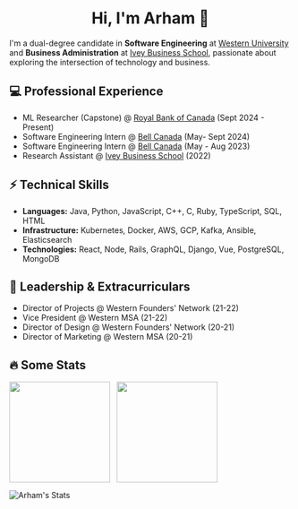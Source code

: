 <h1 align="center">Hi, I'm Arham 👋</h1>


I'm a dual-degree candidate in **Software Engineering** at [Western University](https://www.uwo.ca/index.html) and **Business Administration** at [Ivey Business School](https://www.ivey.uwo.ca/), passionate about exploring the intersection of technology and business.


## 💻 Professional Experience
- ML Researcher (Capstone) @ [Royal Bank of Canada](https://www.rbc.com/about-rbc.html) (Sept 2024 - Present)
- Software Engineering Intern @ [Bell Canada](https://www.bell.ca/) (May- Sept 2024)
- Software Engineering Intern @ [Bell Canada](https://www.bell.ca/) (May - Aug 2023)
- Research Assistant @ [Ivey Business School](https://www.ivey.uwo.ca/) (2022)

## ⚡ Technical Skills
- **Languages:** Java, Python, JavaScript, C++, C, Ruby, TypeScript, SQL, HTML
- **Infrastructure:** Kubernetes, Docker, AWS, GCP, Kafka, Ansible, Elasticsearch
- **Technologies:** React, Node, Rails, GraphQL, Django, Vue, PostgreSQL, MongoDB

## 🤺 Leadership & Extracurriculars
- Director of Projects @ Western Founders' Network (21-22)
- Vice President @ Western MSA (21-22)
- Director of Design @ Western Founders' Network (20-21)
- Director of Marketing @ Western MSA (20-21)

## 🔥 Some Stats

<img height=180 align="center" src="https://github-readme-streak-stats.herokuapp.com/?user=arhamansarii&theme=dark" /> &nbsp; <img height=180 align="center" src="https://github-readme-stats.vercel.app/api/top-langs/?username=arhamansarii&layout=compact&theme=dark&langs_count=6&hide=css" />

![Arham's Stats](https://github-readme-stats.vercel.app/api?username=arhamansarii&theme=dark&show_icons=true&rank_icon=github&include_all_commits=true&card_width=800)
